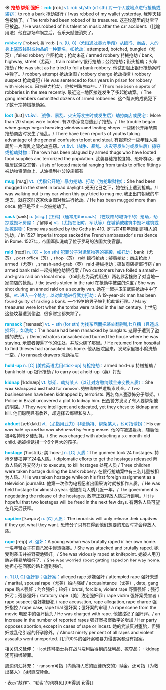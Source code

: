 ☀ <font color="red">**抢劫 绑架 强奸：**</font>
<font color="sky blue">**rob**</font> [rɒb] 
<font color="#0070c0">vt. rob sb/sth (of sth) 对一个人或地点进行抢劫或盗窃：</font>to rob a bank 抢劫银行 / I was robbed of my wallet yesterday. 我昨天钱包被偷了。/ The tomb had been robbed of its treasures. 这座坟墓里的财宝早已被盗。/ He was robbed of his talent on music after the car accident.（比喻用法）他在那场车祸之后，音乐天赋便消失了。
                      
<font color="sky blue">**robbery**</font> [ˈrɒbəri; 美 ˈrɑ:b-]
<font color="#0070c0">n. [U, C]（尤指通过暴力手段）从银行、商店、人的身上盗取钱财或物品的一种罪名，如抢劫：</font>attempted, botched, bungled（尤英）, failed robbery 企图抢劫；抢劫未遂 / armed robbery 持械抢劫 / bank, highway, street（尤英）, train robbery 银行抢劫；公路抢劫；街头抢劫；火车抢劫 / He was shot as he tried to foil a bank robbery. 他试图阻止银行抢劫案时中弹了。/ robbery attempt 抢劫企图 / robbery charge 抢劫指控 / robbery suspect 抢劫嫌犯 / He was sentenced to four years in prison for robbery with violence. 因为暴力抢劫，他被判监禁四年。/ There has been a spate of robberies in the area recently. 最近这一地区接连发生了多起抢劫案。/ The gang members committed dozens of armed robberies. 这个帮派的成员犯下了数十宗持械抢劫案。

<font color="sky blue">**loot**</font> [lu:t]
<font color="#0070c0">vt.&vi.（战争、暴乱、火灾等发生时或发生后）劫掠商店或民宅：</font>More than 20 shops were looted. 有20多家商店遭到了抢劫。/ The trouble began when gangs began breaking windows and looting shops. 一些团伙开始破窗抢劫商店时发生了骚乱。/ There have been reports of youths taking advantage of the general confusion to loot and steal. 有报道说一些年轻人乘局势一片混乱之际抢劫盗窃。<font color="#0070c0">vt.&vi.（战争、暴乱、火灾等发生时或发生后）掠夺或抢劫财物：</font>The town has been plagued by armed thugs who have looted food supplies and terrorized the population. 武装暴徒抢掠食物、恐吓群众，该镇居民深受其苦。/ lists of looted material ranging from tanks to office fittings 被劫物资清单上，从油桶到办公设施都有
                      
<font color="sky blue">**mug**</font> [mʌg]
<font color="#0070c0">vt.（尤指公开地）暴力抢劫、打劫（为抢取财物）：</font>She had been mugged in the street in broad daylight. 光天化日之下，她在街上遭到抢劫。/ I was walking out to my car when this guy tried to mug me. 我正出门朝我的车走去，就在这时这家伙企图对我进行抢劫。/ He has been mugged more than once. 他已是不止一次被抢劫了。

<font color="sky blue">**sack**</font> [sæk]
<font color="#0070c0">n. [sing.] [正式]（通常用the sack）（在攻陷的城镇中的）抢劫，劫掠或毁坏房屋：</font>了解即可 <font color="#0070c0">vt.（尤指在旧时，军队等）在城镇或建筑中毁坏建筑或劫掠财物：</font>Rome was sacked by the Goths in 410. 罗马在410年遭到哥特人的洗劫。/ In 1527 Imperial troops sacked the French ambassador's residence in Rome. 1527年，帝国军队洗劫了位于罗马的法国大使官邸。           

<font color="sky blue">**raid**</font> [reɪd]
<font color="#0070c0">n. [C] ~ (on sth) 犯罪分子对建筑物等的突袭，如打劫：</font>bank（尤英）, post office（英）, shop（英） raid 银行抢劫；邮局抢劫；商店抢劫 / armed（尤英）, smash-and-grab（英） raid 持械抢劫；砸破商店橱窗行窃 / an armed bank raid 一起持械抢劫银行案 / Two customers have foiled a smash-and-grab raid on a local shop.（foil此处为英式用法）两名顾客挫败了对当地一家商店的抢劫。/ the jewels stolen in the raid 在抢劫中被盗的珠宝 / She was shot during an armed raid on a security van. 她在一起护卫车武装抢劫中中了弹。<font color="#0070c0">vt. 进入一个地方，以对此地进行武力打劫：</font>A 19-year-old man has been found guilty of raiding a bank. 一个19岁的男子被判抢劫银行罪。/ Many treasures were lost when the tombs were raided in the last century. 上世纪这些坟墓遭到偷盗，很多财宝都失踪了。           

<font color="sky blue">**ransack**</font> [ˈrænsæk]
<font color="#0070c0">vt. ~ sth (for sth) 为找东西而把某处翻得乱七八糟（且造成损坏），如洗劫：</font>The house had been ransacked by burglars. 这房子遭到了盗贼的洗劫。/ Demonstrators ransacked and burned the house where he was staying. 示威者搜遍了他的住处，并放火烧了那里。/ He returned from hospital to find thieves had ransacked his home. 他从医院回来，发现家里被小偷洗劫一空。/ to ransack drawers 洗劫抽屉
                      
<font color="sky blue">**hold-up**</font>
<font color="#0070c0">n. [C] [美式英语尤用stick-up] 持枪抢劫：</font>armed hold-up 持械抢劫 / bank hold-up 银行抢劫 / to carry out a hold-up（英）打劫

<font color="sky blue">**kidnap**</font> [ˈkɪdnæp]
<font color="#0070c0">vt. 绑架、劫持某人（以让对方缴纳赎金来交换人质）：</font>She was kidnapped and held for ransom. 她被绑架并遭勒索赎金。/ Two businessmen have been kidnapped by terrorists. 两名商人遭恐怖分子绑架。/ Police in Brazil uncovered a plot to kidnap him. 巴西警方发现了有人要绑架他的阴谋。/ They were intelligent and educated, yet they chose to kidnap and kill. 他们聪明且有教养，却选择去绑架和杀人。
           
<font color="sky blue">**abduct**</font> [æbˈdʌkt]
<font color="#0070c0">vt.（尤指用武力）非法劫持、绑架某人，也可指诱拐：</font>His car was held up and he was abducted by four gunmen. 他的车遭遇拦劫，随后他被4名持枪歹徒劫持。/ She was charged with abducting a six-month-old child. 她被控诱拐一个6个月大的孩子。

<font color="sky blue">**hostage**</font> [ˈhɒstɪdʒ; 美 ˈhɑ:s-]
<font color="#0070c0">n. [C] 人质：</font>The gunmen took 24 hostages. 持枪歹徒扣押了24名人质。/ diplomatic efforts to get the hostages released 解救人质的外交努力 / to execute, to kill hostages 处死人质 / Three children were taken hostage during the bank robbery. 在银行抢劫案中有三名儿童被扣为人质。/ He was taken hostage while on his first foreign assignment as a television journalist. 他第一次作为电视记者出国采访时就被扣作人质。/ He was held hostage for almost a year. 他被扣为人质几近一年。/ The government is negotiating the release of the hostages. 政府正就释放人质进行谈判。/ It is hopeful that two hostages will be freed in the next few days. 有两名人质可望在几天后获释。
           
<font color="sky blue">**captive**</font> [ˈkæptɪv]
<font color="#0070c0">n. [C] 人质：</font>The terrorists will only release their captives if they get what they want. 恐怖分子只有在得到他们想要的东西时才会释放人质。

<font color="sky blue">**rape**</font> [reɪp]
<font color="#0070c0">vt. 强奸：</font>A young woman was brutally raped in her own home. 一名年轻女子在自己家中惨遭强暴。/ She was attacked and brutally raped. 她受到袭击并被野蛮地强奸。/ She was viciously raped at knifepoint. 她被人用刀胁迫残暴地强奸了。/ She was worried about getting raped on her way home. 她担心在回家的路上遭到强奸。

<font color="#0070c0">n. 1 [U, C] 强奸罪；强奸案：</font>alleged rape 涉嫌强奸 / attempted rape 强奸未遂 / marital, spousal rape（尤美）婚内强奸 / acquaintance（尤美）, date, gang rape 熟人强奸；约会强奸；轮奸 / brutal, forcible, violent rape 野蛮强奸；强行奸污；残暴强奸 / statutory rape（美）法定强奸罪 / rape victim 强奸案受害者 / rape suspect 强奸嫌疑犯 / rape accusation, rape allegation, rape charge 强奸指控 / rape case, rape trial 强奸案；强奸案的审理 / a rape scene from the movie 电影中的强奸镜头 / He was charged with rape. 他被控犯了强奸罪。/ an increase in the number of reported rapes 强奸案报案数字的增加 / Her party opposes abortion, except in cases of rape or incest. 她的党派反对堕胎，但强奸或乱伦引起的怀孕除外。/ Almost ninety per cent of all rapes and violent assaults went unreported. 几乎90%的强奸案和暴力侵害案都没有报案。

相关词义延伸：
· loot还可指士兵在战斗胜利后得到的战利品、掠夺品；
· kidnap还可指绑架罪。

周边词汇补充：
· ransom可指（向劫持人质的匪徒所交的）赎金。还可指（为救出某人）向绑匪交赎金。

· 表示“敲诈”、“勒索”的词群见[[06得到 获得]]

